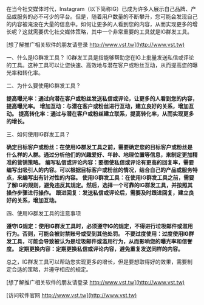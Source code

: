 在当今社交媒体时代，Instagram（以下简称IG）已成为许多人展示自己品牌、产品或服务的必不可少的平台。但是，随着用户数量的不断攀升，您可能会发现自己的内容被淹没在大量的信息中。如何让更多的人看到您的内容，从而实现更多的增长呢？这就需要优化社交媒体策略，其中一个非常重要的工具就是IG群发工具。

[想了解推广相关软件的朋友请登录 http://www.vst.tw](http://www.vst.tw)

一、什么是IG群发工具？
IG群发工具是指能够帮助您在IG上批量发送私信或评论的工具。这种工具可以让您快速、高效地与潜在客户或粉丝互动，从而提高您的曝光率和转化率。

二、为什么要使用IG群发工具？

**提高曝光率：通过向潜在客户或粉丝发送私信或评论，让更多的人看到您的内容，提高曝光率。**
**增加互动：与潜在客户或粉丝进行互动，建立良好的关系，增加互动。**
**提高转化率：通过与潜在客户或粉丝建立联系，提高转化率，从而实现更多的增长。**

三、如何使用IG群发工具？

**确定目标客户或粉丝：在使用IG群发工具之前，需要确定您的目标客户或粉丝是什么样的人群。通过分析他们的兴趣爱好、年龄、地理位置等信息，来制定更加精准的营销策略。**
**编写私信或评论内容：要想使私信或评论有更高的回复率，需要编写出吸引人的内容。可以根据目标客户或粉丝的情况，结合自己的产品或服务特点，来编写出有针对性的内容。**
**使用IG群发工具：在使用IG群发工具之前，需要了解IG的规则，避免违反其规定。然后，选择一个可靠的IG群发工具，并按照其操作步骤进行操作。**
**跟进回复：发送私信或评论后，需要及时跟进回复，建立良好的关系，增加互动。**

四、使用IG群发工具的注意事项

**遵守IG规定：使用IG群发工具时，必须遵守IG的规定，不得进行垃圾邮件或滥用行为。否则，可能会被封禁账号或受到其他处罚。**
**不要过度使用：过度使用IG群发工具，可能会导致被认为是垃圾邮件或滥用行为，从而影响您的曝光率和信誉度。**
**定期更换内容：定期更换私信或评论内容，避免重复发送同样的内容。**

总之，IG群发工具可以帮助您实现更多的增长，但是要想取得好的效果，需要制定合适的策略，并遵守相应的规定。

[想了解推广相关软件的朋友请登录 http://www.vst.tw](http://www.vst.tw)


[访问软件官网 http://www.vst.tw](http://www.vst.tw)
